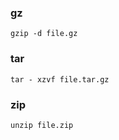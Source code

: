 ### gz 
```
gzip -d file.gz
```

### tar
```
tar - xzvf file.tar.gz
```


### zip
```
unzip file.zip
```
